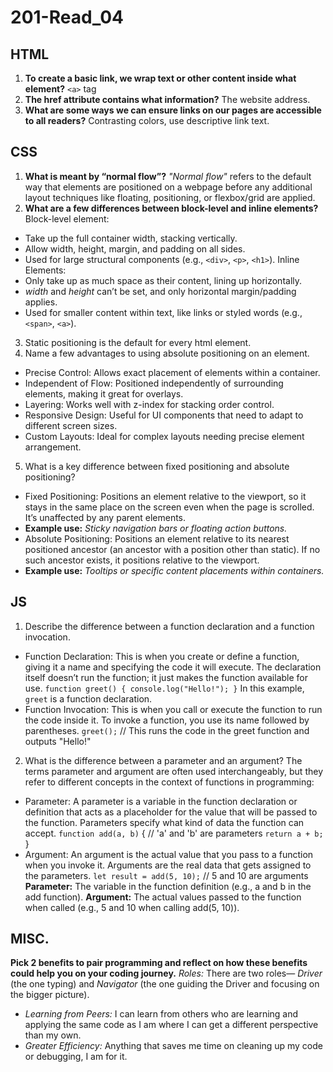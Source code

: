 # 201-Read_04

## HTML

1. **To create a basic link, we wrap text or other content inside what element?** `<a>` tag
2. **The href attribute contains what information?** The website address.
3. **What are some ways we can ensure links on our pages are accessible to all readers?** Contrasting colors, use descriptive link text.


## CSS

1. **What is meant by “normal flow”?**  *"Normal flow"* refers to the default way that elements are positioned on a webpage before any additional layout techniques like floating, positioning, or flexbox/grid are applied.
2. **What are a few differences between block-level and inline elements?**  
Block-level element: 
- Take up the full container width, stacking vertically.
- Allow width, height, margin, and padding on all sides.
- Used for large structural components (e.g., `<div>`, `<p>`, `<h1>`).
Inline Elements:
- Only take up as much space as their content, lining up horizontally.
- *width* and *height* can’t be set, and only horizontal margin/padding applies.
- Used for smaller content within text, like links or styled words (e.g., `<span>`, `<a>`).
3. Static positioning is the default for every html element.
4. Name a few advantages to using absolute positioning on an element.
- Precise Control: Allows exact placement of elements within a container.
- Independent of Flow: Positioned independently of surrounding elements, making it great for overlays.
- Layering: Works well with z-index for stacking order control.
- Responsive Design: Useful for UI components that need to adapt to different screen sizes.
- Custom Layouts: Ideal for complex layouts needing precise element arrangement.
5. What is a key difference between fixed positioning and absolute positioning?
- Fixed Positioning: Positions an element relative to the viewport, so it stays in the same place on the screen even when the page is scrolled. It’s unaffected by any parent elements.
- **Example use:** *Sticky navigation bars or floating action buttons.*
- Absolute Positioning: Positions an element relative to its nearest positioned ancestor (an ancestor with a position other than static). If no such ancestor exists, it positions relative to the viewport.
- **Example use:** *Tooltips or specific content placements within containers.*

## JS

1. Describe the difference between a function declaration and a function invocation.
- Function Declaration: This is when you create or define a function, giving it a name and specifying the code it will execute. The declaration itself doesn’t run the function; it just makes the function available for use.
`function greet() { console.log("Hello!"); }`
In this example, `greet` is a function declaration.
- Function Invocation: This is when you call or execute the function to run the code inside it. To invoke a function, you use its name followed by parentheses.
`greet();` // This runs the code in the greet function and outputs "Hello!"
2. What is the difference between a parameter and an argument?
The terms parameter and argument are often used interchangeably, but they refer to different concepts in the context of functions in programming:
- Parameter: A parameter is a variable in the function declaration or definition that acts as a placeholder for the value that will be passed to the function. Parameters specify what kind of data the function can accept.
`function add(a, b)` { // 'a' and 'b' are parameters 
`return a + b;` }
- Argument: An argument is the actual value that you pass to a function when you invoke it. Arguments are the real data that gets assigned to the parameters.
`let result = add(5, 10);` // 5 and 10 are arguments	
**Parameter:** The variable in the function definition (e.g., a and b in the add function).
**Argument:** The actual values passed to the function when called (e.g., 5 and 10 when calling add(5, 10)).

## MISC.

**Pick 2 benefits to pair programming and reflect on how these benefits could help you on your coding journey.**
*Roles:* There are two roles— *Driver* (the one typing) and *Navigator* (the one guiding the Driver and focusing on the bigger picture).
- *Learning from Peers:* I can learn from others who are learning and applying the same code as I am where I can get a different perspective than my own.
- *Greater Efficiency:* Anything that saves me time on cleaning up my code or debugging, I am for it.






